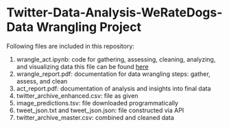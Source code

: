 # Twitter-Data-Analysis-WeRateDogs- Data Wrangling Project
Following files are included in this repository:

1. wrangle_act.ipynb: code for gathering, assessing, cleaning, analyzing, and visualizing data this file can be found [here](https://github.com/ShaheerKhan200/Twitter-Data-Analysis-WeRateDogs--Data-Wrangling-Project/blob/main/wrangle_act.ipynb)
2. wrangle_report.pdf: documentation for data wrangling steps: gather, assess, and clean
3. act_report.pdf: documentation of analysis and insights into final data
4. twitter_archive_enhanced.csv: file as given
5. image_predictions.tsv: file downloaded programmatically
6. tweet_json.txt and tweet_json.json: file constructed via API
7. twitter_archive_master.csv: combined and cleaned data
